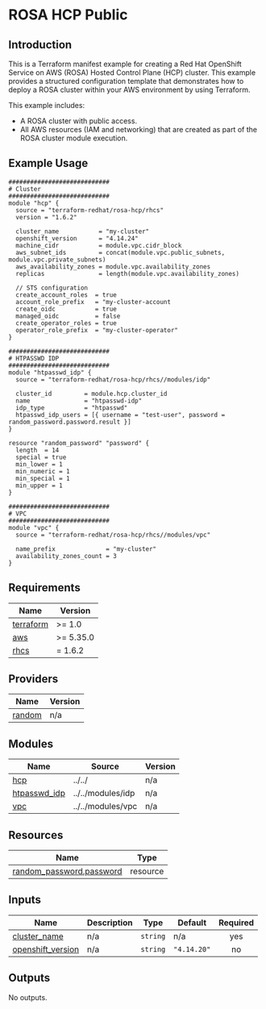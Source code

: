 # ROSA HCP Public

## Introduction

This is a Terraform manifest example for creating a Red Hat OpenShift Service on AWS (ROSA) Hosted Control Plane (HCP) cluster. This example provides a structured configuration template that demonstrates how to deploy a ROSA cluster within your AWS environment by using Terraform.

This example includes:
- A ROSA cluster with public access.
- All AWS resources (IAM and networking) that are created as part of the ROSA cluster module execution.

## Example Usage

```
############################
# Cluster
############################
module "hcp" {
  source = "terraform-redhat/rosa-hcp/rhcs"
  version = "1.6.2"

  cluster_name           = "my-cluster"
  openshift_version      = "4.14.24"
  machine_cidr           = module.vpc.cidr_block
  aws_subnet_ids         = concat(module.vpc.public_subnets, module.vpc.private_subnets)
  aws_availability_zones = module.vpc.availability_zones
  replicas               = length(module.vpc.availability_zones)

  // STS configuration
  create_account_roles  = true
  account_role_prefix   = "my-cluster-account
  create_oidc           = true
  managed_oidc          = false
  create_operator_roles = true
  operator_role_prefix  = "my-cluster-operator"
}

############################
# HTPASSWD IDP
############################
module "htpasswd_idp" {
  source = "terraform-redhat/rosa-hcp/rhcs//modules/idp"

  cluster_id         = module.hcp.cluster_id
  name               = "htpasswd-idp"
  idp_type           = "htpasswd"
  htpasswd_idp_users = [{ username = "test-user", password = random_password.password.result }]
}

resource "random_password" "password" {
  length  = 14
  special = true
  min_lower = 1
  min_numeric = 1
  min_special = 1
  min_upper = 1
}

############################
# VPC
############################
module "vpc" {
  source = "terraform-redhat/rosa-hcp/rhcs//modules/vpc"

  name_prefix              = "my-cluster"
  availability_zones_count = 3
}
```

<!-- BEGIN_AUTOMATED_TF_DOCS_BLOCK -->
## Requirements

| Name | Version |
|------|---------|
| <a name="requirement_terraform"></a> [terraform](#requirement\_terraform) | >= 1.0 |
| <a name="requirement_aws"></a> [aws](#requirement\_aws) | >= 5.35.0 |
| <a name="requirement_rhcs"></a> [rhcs](#requirement\_rhcs) | = 1.6.2 |

## Providers

| Name | Version |
|------|---------|
| <a name="provider_random"></a> [random](#provider\_random) | n/a |

## Modules

| Name | Source | Version |
|------|--------|---------|
| <a name="module_hcp"></a> [hcp](#module\_hcp) | ../../ | n/a |
| <a name="module_htpasswd_idp"></a> [htpasswd\_idp](#module\_htpasswd\_idp) | ../../modules/idp | n/a |
| <a name="module_vpc"></a> [vpc](#module\_vpc) | ../../modules/vpc | n/a |

## Resources

| Name | Type |
|------|------|
| [random_password.password](https://registry.terraform.io/providers/hashicorp/random/latest/docs/resources/password) | resource |

## Inputs

| Name | Description | Type | Default | Required |
|------|-------------|------|---------|:--------:|
| <a name="input_cluster_name"></a> [cluster\_name](#input\_cluster\_name) | n/a | `string` | n/a | yes |
| <a name="input_openshift_version"></a> [openshift\_version](#input\_openshift\_version) | n/a | `string` | `"4.14.20"` | no |

## Outputs

No outputs.
<!-- END_AUTOMATED_TF_DOCS_BLOCK -->